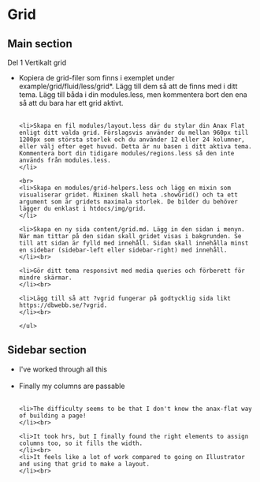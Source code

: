 <!-- ---
views:
    right:
        region: sidebar-right
        template: default/content
        data:
            meta:
                type: content
                route: block/grid-sidebar
... -->

Grid
===============================


<div class="col-main">
<h2>Main section</h2>
Del 1 Vertikalt grid
<ul>
    <li>Kopiera de grid-filer som finns i exemplet under example/grid/fluid/less/grid*. Lägg till dem så att de finns med i ditt tema. Lägg till båda i din modules.less, men kommentera bort den ena så att du bara har ett grid aktivt.
    </li>
    <br>

    <li>Skapa en fil modules/layout.less där du stylar din Anax Flat enligt ditt valda grid. Förslagsvis använder du mellan 960px till 1200px som största storlek och du använder 12 eller 24 kolumner, eller välj efter eget huvud. Detta är nu basen i ditt aktiva tema. Kommentera bort din tidigare modules/regions.less så den inte används från modules.less.
    </li>

    <br>
    <li>Skapa en modules/grid-helpers.less och lägg en mixin som visualiserar gridet. Mixinen skall heta .showGrid() och ta ett argument som är gridets maximala storlek. De bilder du behöver lägger du enklast i htdocs/img/grid.
    </li>

    <li>Skapa en ny sida content/grid.md. Lägg in den sidan i menyn. När man tittar på den sidan skall gridet visas i bakgrunden. Se till att sidan är fylld med innehåll. Sidan skall innehålla minst en sidebar (sidebar-left eller sidebar-right) med innehåll.
    </li><br>

    <li>Gör ditt tema responsivt med media queries och förberett för mindre skärmar.
    </li><br>

    <li>Lägg till så att ?vgrid fungerar på godtycklig sida likt https://dbwebb.se/?vgrid.
    </li><br>

    </ul>
</div>

<div class="col-sidebar">
<h2>Sidebar section</h2>
<ul>
    <li>I've worked through all this
    </li><br>
    <li>Finally my columns are passable
    </li><br>

    <li>The difficulty seems to be that I don't know the anax-flat way of building a page!
    </li><br>

    <li>It took hrs, but I finally found the right elements to assign columns too, so it fills the width.
    </li><br>
    <li>It feels like a lot of work compared to going on Illustrator and using that grid to make a layout.
    </li><br>
</ul>
</div>
